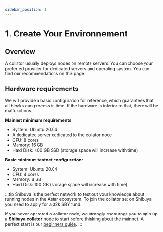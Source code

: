 ```yaml
---
sidebar_position: 1
---
```


# 1. Create Your Environnement

## Overview

A collator usually deploys nodes on remote servers. You can choose your preferred provider for dedicated servers and operating system. You can find our recommendations on this page.

## Hardware requirements

We will provide a basic configuration for reference, which guarantees that all blocks can process in time. If the hardware is inferior to that, there will be malfunctions.

**Mainnet minimum requirements:**

- System: Ubuntu 20.04
- A dedicated server dedicated to the collator node
- CPU: 8 cores
- Memory: 16 GB
- Hard Disk: 400 GB SSD (storage space will increase with time)

**Basic minimum testnet configuration:**

- System: Ubuntu 20.04
- CPU: 4 cores
- Memory: 8 GB
- Hard Disk: 100 GB (storage space will increase with time)

:::tip
Shibuya is the perfect network to test out your knowledge about running nodes in the Astar ecosystem. To join the collator set on Shibuya you need to apply for a 32k SBY fund.

If you never operated a collator node, we strongly encourage you to spin up a **Shibuya collator** node to start before thinking about the mainnet. A perfect start is our [beginners guide](https://astar.network).
:::